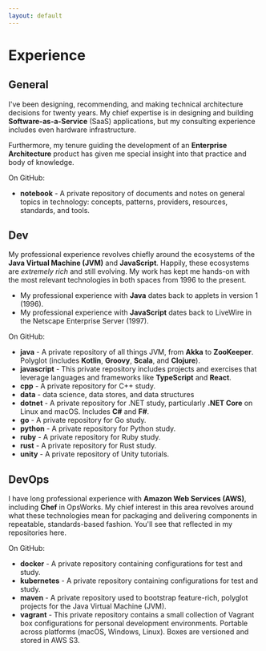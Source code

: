 ```yaml
---
layout: default
---
```


# Experience

## General

I've been designing, recommending, and making technical architecture decisions for twenty years. My chief expertise is in designing and building **Software-as-a-Service** (SaaS) applications, but my consulting experience includes even hardware infrastructure.

Furthermore, my tenure guiding the development of an **Enterprise Architecture** product has given me special insight into that practice and body of knowledge.

On GitHub:

- **notebook** - A private repository of documents and notes on general topics in technology: concepts, patterns, providers, resources, standards, and tools.

## Dev

My professional experience revolves chiefly around the ecosystems of the **Java Virtual Machine (JVM)** and **JavaScript**. Happily, these ecosystems are _extremely rich_ and still evolving. My work has kept me hands-on with the most relevant technologies in both spaces from 1996 to the present.

- My professional experience with **Java** dates back to applets in version 1 (1996). 
- My professional experience with **JavaScript** dates back to LiveWire in the Netscape Enterprise Server (1997).

On GitHub:

- **java** - A private repository of all things JVM, from **Akka** to **ZooKeeper**. Polyglot (includes **Kotlin**, **Groovy**, **Scala**, and **Clojure**).
- **javascript** - This private repository includes projects and exercises that leverage languages and frameworks like **TypeScript** and **React**.
- **cpp** - A private repository for C++ study.
- **data** - data science, data stores, and data structures
- **dotnet** - A private repository for .NET study, particularly **.NET Core** on Linux and macOS. Includes **C#** and **F#**.
- **go** - A private repository for Go study.
- **python** - A private repository for Python study.
- **ruby** - A private repository for Ruby study.
- **rust** - A private repository for Rust study.
- **unity** - A private repository of Unity tutorials.

## DevOps

I have long professional experience with **Amazon Web Services (AWS)**, including **Chef** in OpsWorks. My chief interest in this area revolves around what these technologies mean for packaging and delivering components in repeatable, standards-based fashion. You'll see that reflected in my repositories here.

On GitHub:

- **docker** - A private repository containing configurations for test and study.
- **kubernetes** - A private repository containing configurations for test and study.
- **maven** - A private repository used to bootstrap feature-rich, polyglot projects for the Java Virtual Machine (JVM).
- **vagrant** - This private repository contains a small collection of Vagrant box configurations for personal development environments. Portable across platforms (macOS, Windows, Linux). Boxes are versioned and stored in AWS S3.